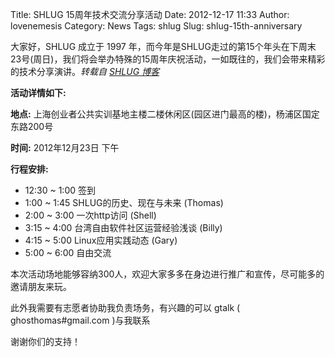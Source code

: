 Title: SHLUG 15周年技术交流分享活动
Date: 2012-12-17 11:33
Author: lovenemesis
Category: News
Tags: shlug
Slug: shlug-15th-anniversary

大家好，SHLUG 成立于 1997
年，而今年是SHLUG走过的第15个年头在下周末23号(周日)，我们将会举办特殊的15周年庆祝活动，一如既往的，我们会带来精彩的技术分享演讲。*转载自
[SHLUG 博客](http://shlug.gitcafe.com/shlug-15th.html)*

**活动详情如下:**

**地点:**
上海创业者公共实训基地主楼二楼休闲区(园区进门最高的楼)，杨浦区国定东路200号

**时间:** 2012年12月23日 下午

**行程安排:**

-   12:30 ~ 1:00 签到
-   1:00 ~ 1:45 SHLUG的历史、现在与未来 (Thomas)
-   2:00 ~ 3:00 一次http访问 (Shell)
-   3:15 ~ 4:00 台湾自由软件社区运营经验浅谈 (Billy)
-   4:15 ~ 5:00 Linux应用实践动态 (Gary)
-   5:00 ~ 6:00 自由交流

本次活动场地能够容纳300人，欢迎大家多多在身边进行推广和宣传，尽可能多的邀请朋友来玩。

此外我需要有志愿者协助我负责场务，有兴趣的可以 gtalk (
ghosthomas#gmail.com )与我联系

谢谢你们的支持！

